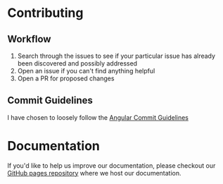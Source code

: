 # Contributing

## Workflow

1.  Search through the issues to see if your particular issue has already been discovered and possibly addressed
2.  Open an issue if you can't find anything helpful
3.  Open a PR for proposed changes

## Commit Guidelines

I have chosen to loosely follow the [Angular Commit Guidelines](https://github.com/angular/angular.js/blob/master/CONTRIBUTING.md#commit)

# Documentation

If you'd like to help us improve our documentation, please checkout our [GitHub pages repository](https://github.com/json-api-dotnet/json-api-dotnet.github.io) where we host our documentation.
